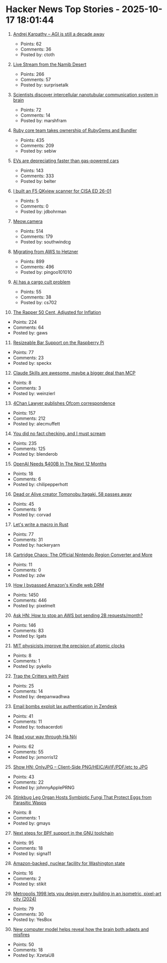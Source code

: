 # Hacker News Top Stories - 2025-10-17 18:01:44

1. [Andrej Karpathy – AGI is still a decade away](https://www.dwarkesh.com/p/andrej-karpathy)
   - Points: 62
   - Comments: 36
   - Posted by: ctoth

2. [Live Stream from the Namib Desert](https://bookofjoe2.blogspot.com/2025/10/live-stream-from-namib-desert.html)
   - Points: 266
   - Comments: 57
   - Posted by: surprisetalk

3. [Scientists discover intercellular nanotubular communication system in brain](https://www.science.org/doi/10.1126/science.adr7403)
   - Points: 72
   - Comments: 14
   - Posted by: marshfram

4. [Ruby core team takes ownership of RubyGems and Bundler](https://www.ruby-lang.org/en/news/2025/10/17/rubygems-repository-transition/)
   - Points: 435
   - Comments: 209
   - Posted by: sebiw

5. [EVs are depreciating faster than gas-powered cars](https://restofworld.org/2025/ev-depreciation-blusmart-collapse/)
   - Points: 143
   - Comments: 333
   - Posted by: belter

6. [I built an F5 QKview scanner for CISA ED 26-01](https://www.usenabla.com/blog/emergency-scanning-cisa-endpoint)
   - Points: 5
   - Comments: 0
   - Posted by: jdbohrman

7. [Meow.camera](https://meow.camera/)
   - Points: 514
   - Comments: 179
   - Posted by: southwindcg

8. [Migrating from AWS to Hetzner](https://digitalsociety.coop/posts/migrating-to-hetzner-cloud/)
   - Points: 899
   - Comments: 496
   - Posted by: pingoo101010

9. [AI has a cargo cult problem](https://www.ft.com/content/f2025ac7-a71f-464f-a3a6-1e39c98612c7)
   - Points: 55
   - Comments: 38
   - Posted by: cs702

10. [The Rapper 50 Cent, Adjusted for Inflation](https://50centadjustedforinflation.com/)
   - Points: 224
   - Comments: 64
   - Posted by: gaws

11. [Resizeable Bar Support on the Raspberry Pi](https://www.jeffgeerling.com/blog/2025/resizeable-bar-support-on-raspberry-pi)
   - Points: 77
   - Comments: 23
   - Posted by: speckx

12. [Claude Skills are awesome, maybe a bigger deal than MCP](https://simonwillison.net/2025/Oct/16/claude-skills/)
   - Points: 8
   - Comments: 3
   - Posted by: weinzierl

13. [4Chan Lawyer publishes Ofcom correspondence](https://alecmuffett.com/article/117792)
   - Points: 157
   - Comments: 212
   - Posted by: alecmuffett

14. [You did no fact checking, and I must scream](https://shkspr.mobi/blog/2025/10/i-have-no-facts-and-i-must-scream/)
   - Points: 235
   - Comments: 125
   - Posted by: blenderob

15. [OpenAI Needs $400B In The Next 12 Months](https://www.wheresyoured.at/openai400bn/)
   - Points: 18
   - Comments: 6
   - Posted by: chilipepperhott

16. [Dead or Alive creator Tomonobu Itagaki, 58 passes away](https://www.gamedeveloper.com/design/dead-or-alive-creator-tomonobu-itagaki-has-passed-away-at-58)
   - Points: 45
   - Comments: 9
   - Posted by: corvad

17. [Let's write a macro in Rust](https://hackeryarn.com/post/rust-macros-1/)
   - Points: 77
   - Comments: 31
   - Posted by: hackeryarn

18. [Cartridge Chaos: The Official Nintendo Region Converter and More](https://nicole.express/2025/not-just-for-robert.html)
   - Points: 11
   - Comments: 0
   - Posted by: zdw

19. [How I bypassed Amazon's Kindle web DRM](https://blog.pixelmelt.dev/kindle-web-drm/)
   - Points: 1450
   - Comments: 446
   - Posted by: pixelmelt

20. [Ask HN: How to stop an AWS bot sending 2B requests/month?](undefined)
   - Points: 146
   - Comments: 83
   - Posted by: lgats

21. [MIT physicists improve the precision of atomic clocks](https://news.mit.edu/2025/mit-physicists-improve-atomic-clocks-precision-1008)
   - Points: 8
   - Comments: 1
   - Posted by: pykello

22. [Trap the Critters with Paint](https://deepanwadhwa.github.io/freeze_trap/)
   - Points: 25
   - Comments: 14
   - Posted by: deepanwadhwa

23. [Email bombs exploit lax authentication in Zendesk](https://krebsonsecurity.com/2025/10/email-bombs-exploit-lax-authentication-in-zendesk/)
   - Points: 41
   - Comments: 11
   - Posted by: todsacerdoti

24. [Read your way through Hà Nội](https://vietnamesetypography.com/samples/read-your-way-through-ha-noi/)
   - Points: 62
   - Comments: 55
   - Posted by: jxmorris12

25. [Show HN: OnlyJPG – Client-Side PNG/HEIC/AVIF/PDF/etc to JPG](https://onlyjpg.com)
   - Points: 43
   - Comments: 22
   - Posted by: johnnyApplePRNG

26. [Stinkbug Leg Organ Hosts Symbiotic Fungi That Protect Eggs from Parasitic Wasps](https://bioengineer.org/stinkbug-leg-organ-hosts-symbiotic-fungi-that-protect-eggs-from-parasitic-wasps/)
   - Points: 8
   - Comments: 1
   - Posted by: gmays

27. [Next steps for BPF support in the GNU toolchain](https://lwn.net/Articles/1039827/)
   - Points: 95
   - Comments: 18
   - Posted by: signa11

28. [Amazon-backed, nuclear facility for Washington state](https://www.geekwire.com/2025/a-first-look-at-the-amazon-backed-next-generation-nuclear-facility-planned-for-washington-state/)
   - Points: 16
   - Comments: 2
   - Posted by: stikit

29. [Metropolis 1998 lets you design every building in an isometric, pixel-art city (2024)](https://arstechnica.com/gaming/2024/08/metropolis-1998-lets-you-design-every-building-in-an-isometric-pixel-art-city/)
   - Points: 79
   - Comments: 30
   - Posted by: YesBox

30. [New computer model helps reveal how the brain both adapts and misfires](https://now.tufts.edu/2025/10/16/flight-simulator-brain-reveals-how-we-learn-and-why-minds-sometimes-go-course)
   - Points: 50
   - Comments: 18
   - Posted by: XzetaU8

